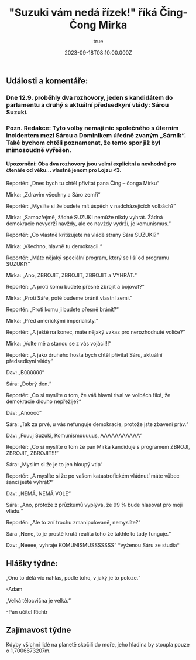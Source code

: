 ﻿---
title: '"Suzuki vám nedá řízek!" říká Čing-Čong Mirka'
excerpt: '2. díl Hnědého práva'
coverImage: '/2.jpg'
date: '2023-09-18T08:10:00.000Z'
author:
  name: Tomáš Bouchal
  picture: '/assets/blog/authors/tb.jpg'
ogImage:
  url: '/2.jpg'
---


## **Události a komentáře:**
### Dne 12.9. proběhly dva rozhovory, jeden s kandidátem do parlamentu a druhý s aktuální předsedkyní vlády: Sárou Suzuki.  

### Pozn. Redakce: Tyto volby nemají nic společného s úterním incidentem mezi Sárou a Dominikem úředně zvaným „Sárnik“. Také bychom chtěli poznamenat, že tento spor již byl mimosoudně vyřešen. 

#### Upozornění: Oba dva rozhovory jsou velmi explicitní a nevhodné pro čtenáře od věku… vlastně jenom pro Lojzu <3. 

Reportér: „Dnes bych tu chtěl přivítat pana Čing – čonga Mirku“ 

Mirka: „Zdravím všechny a Sáro zemři“ 

Reportér: „Myslíte si že budete mít úspěch v nadcházejících volbách?“ 

Mirka: „Samozřejmě, žádné SUZUKI nemůže nikdy vyhrát. Žádná demokracie nevydrží navždy, ale co navždy vydrží, je komunismus.“ 

Reportér: „Co vlastně kritizujete na vládě strany Sára SUZUKI?“

Mirka: „Všechno, hlavně tu demokracii.“ 

Reportér: „Máte nějaký speciální program, který se liší od programu SUZUKI?“ 

Mirka: „Ano, ZBROJIT, ZBROJIT, ZBROJIT a VYHRÁT.“ 

Reportér: „A proti komu budete přesně zbrojit a bojovat?“ 

Mirka: „Proti Sáře, poté budeme bránit vlastní zemi.“ 

Reportér: „Proti komu ji budete přesně bránit?“ 

Mirka: „Před americkými imperialisty.“ 

Reportér: „A ještě na konec, máte nějaký vzkaz pro nerozhodnuté voliče?“

Mirka: „Volte mě a stanou se z vás vojáci!!!“ 

Reportér: „A jako druhého hosta bych chtěl přivítat Sáru, aktuální předsedkyni vlády“ 

Dav: „Bůůůůůů“

Sára: „Dobrý den.“ 

Reportér: „Co si myslíte o tom, že váš hlavní rival ve volbách říká, že demokracie dlouho nepřežije?“ 

Dav: „Anoooo“ 

Sára: „Tak za prvé, u vás nefunguje demokracie, protože jste zbaveni práv.“

Dav: „Fuuuj Suzuki, Komunismuuuuus, AAAAAAAAAAA“ 

Reportér: „Co si myslíte o tom že pan Mirka kandiduje s programem ZBROJI, ZBROJIT, ZBROJIT!!!“ 

Sára: „Myslím si že je to jen hloupý vtip“ 

Reportér: „A myslíte si že po vašem katastrofickém vládnutí máte vůbec šanci ještě vyhrát?“ 

Dav: „NEMÁ, NEMÁ VOLE“ 

Sára: „Ano, protože z průzkumů vyplývá, že 99 % bude hlasovat pro moji vládu.“ 

Reportér: „Ale to zní trochu zmanipulovaně, nemyslíte?“ 

Sára „Nene, to je prostě krutá realita toho že takhle to tady funguje.“ 

Dav: „Neeee, vyhraje KOMUNISMUSSSSSSS“ \*vyženou Sáru ze studia\* 

## Hlášky týdne: 

„Ono to dělá víc nahlas, podle toho, v jaký je to poloze.“ 

-Adam 

„Velká tělocvična je velká.“

-Pan učitel Richtr

## Zajímavost týdne

Kdyby všichni lidé na planetě skočili do moře, jeho hladina by stoupla pouze o 1,7006673207m. 